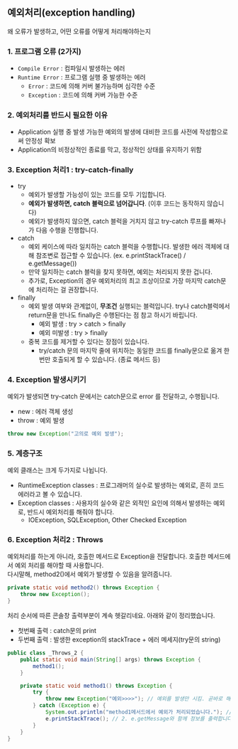 ## 예외처리(exception handling)
왜 오류가 발생하고, 
어떤 오류를 어떻게 처리해야하는지

### 1. 프로그램 오류 (2가지)
* `Compile Error` : 컴파일시 발생하는 에러
* `Runtime Error` : 프로그램 실행 중 발생하는 에러
  * `Error` : 코드에 의해 커버 불가능하며 심각한 수준
  * `Exception` : 코드에 의해 커버 가능한 수준

### 2. 예외처리를 반드시 필요한 이유
* Application 실행 중 발생 가능한 예외의 발생에 대비한 코드를 사전에 작성함으로써 안정성 확보
* Application의 비정상적인 종료를 막고, 정상적인 상태를 유지하기 위함

### 3. Exception 처리1 : try-catch-finally
* try
  * 예외가 발생할 가능성이 있는 코드를 모두 기입합니다.
  * **예외가 발생하면, catch 블럭으로 넘어갑니다**. (이후 코드는 동작하지 않습니다)
  * 예외가 발생하지 않으면, catch 블럭을 거치지 않고 try-catch 루프를 빠져나가 다음 수행을 진행합니다.
* catch
  * 예외 케이스에 따라 일치하는 catch 블럭을 수행합니다. 발생한 에러 객체에 대해 참조변로 접근할 수 있습니다. (ex. e.printStackTrace() / e.getMessage())
  * 만약 일치하는 catch 블럭을 찾지 못하면, 예외는 처리되지 못한 겁니다.
  * 추가로, Exception의 경우 예외처리의 최고 조상이므로 가장 마지막 catch문에 처리하는 걸 권장합니다.
* finally
  * 예외 발생 여부와 관계없이, **무조건** 실행되는 블럭입니다. try나 catch블럭에서 return문을 만나도 finally은 수행된다는 점 참고 하시기 바립니다.
    * 예외 발생 : try > catch > finally 
    * 예외 미발생 : try > finally
  * 중복 코드를 제거할 수 있다는 장점이 있습니다.
    * try/catch 문의 마지막 줄에 위치하는 동일한 코드를 finally문으로 옮겨 한번만 호출되게 할 수 있습니다. (종료 메서드 등)

### 4. Exception 발생시키기
예외가 발생되면 try-catch 문에서는 catch문으로 error 를 전달하고, 수행됩니다. 
* new : 에러 객체 생성
* throw : 예외 발생
```java
throw new Exception("고의로 예외 발생");
````
### 5. 계층구조
예외 클래스는 크게 두가지로 나뉩니다.
* RuntimeException classes : 프로그래머의 실수로 발생하는 예외로, 흔히 코드 에러라고 볼 수 있습니다.
* Exception classes : 사용자의 실수와 같은 외적인 요인에 의해서 발생하는 예외로, 반드시 예외처리를 해줘야 합니다.
  * IOException, SQLException, Other Checked Exception 

### 6. Exception 처리2 : Throws
예외처리를 하는게 아니라, 호출한 메서드로 Exception을 전달합니다. 호출한 메서드에서 예외 처리를 해야할 때 사용합니다.  
다시말해, method2()에서 예외가 발생할 수 있음을 알려줍니다.
```java
private static void method2() throws Exception {
    throw new Exception();
}
```  
   

처리 순서에 따른 콘솔창 출력부분이 계속 헷갈리네요. 아래와 같이 정리했습니다.
* 첫번째 출력 : catch문의 print
* 두번째 출력 : 발생한 exception의 stackTrace + 에러 메세지(try문의 string)
```java
public class _Throws_2 {
    public static void main(String[] args) throws Exception {
        method1();
    }

    private static void method1() throws Exception {
        try {
            throw new Exception("예외>>>>"); // 예외를 발생만 시킴. 곧바로 해당 메세지가 출력되지 않습니다.
        } catch (Exception e) {
            System.out.println("method1메서드에서 예외가 처리되었습니다."); //1. 가장 먼저 출력
            e.printStackTrace(); // 2. e.getMessage와 함께 정보를 출력합니다.
        }
    }
}
```
